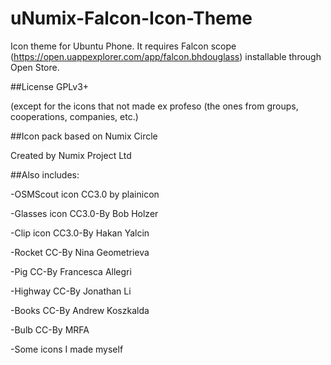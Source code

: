 # uNumix-Falcon-Icon-Theme

Icon theme for Ubuntu Phone. It requires Falcon scope (https://open.uappexplorer.com/app/falcon.bhdouglass) installable through Open Store.

##License
GPLv3+

 (except for the icons that not made ex profeso (the ones from groups, cooperations, companies, etc.)

##Icon pack based on Numix Circle

 Created by Numix Project Ltd

##Also includes:

 -OSMScout icon CC3.0 by plainicon

 -Glasses icon CC3.0-By Bob Holzer

 -Clip icon CC3.0-By Hakan Yalcin

 -Rocket CC-By Nina Geometrieva

 -Pig CC-By Francesca Allegri

 -Highway CC-By Jonathan Li

 -Books CC-By Andrew Koszkalda

 -Bulb CC-By MRFA

 -Some icons I made myself


